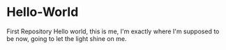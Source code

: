 # Hello-World
First Repository
Hello world, this is me, I'm exactly where I'm supposed to be now, going to let the light shine on me.
